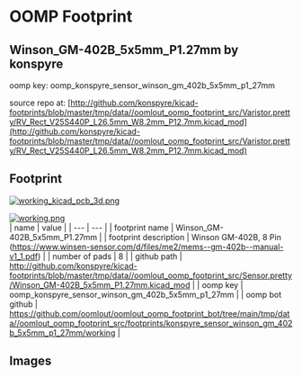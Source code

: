# OOMP Footprint  
## Winson_GM-402B_5x5mm_P1.27mm  by konspyre  
  
oomp key: oomp_konspyre_sensor_winson_gm_402b_5x5mm_p1_27mm  
  
source repo at: [http://github.com/konspyre/kicad-footprints/blob/master/tmp/data//oomlout_oomp_footprint_src/Varistor.pretty/RV_Rect_V25S440P_L26.5mm_W8.2mm_P12.7mm.kicad_mod](http://github.com/konspyre/kicad-footprints/blob/master/tmp/data//oomlout_oomp_footprint_src/Varistor.pretty/RV_Rect_V25S440P_L26.5mm_W8.2mm_P12.7mm.kicad_mod)  
## Footprint  
  
[![working_kicad_pcb_3d.png](working_kicad_pcb_3d_600.png)](working_kicad_pcb_3d.png)  
  
[![working.png](working_600.png)](working.png)  
| name | value | 
| --- | --- | 
| footprint name | Winson_GM-402B_5x5mm_P1.27mm | 
| footprint description | Winson GM-402B, 8 Pin (https://www.winsen-sensor.com/d/files/me2/mems--gm-402b--manual-v1_1.pdf) | 
| number of pads | 8 | 
| github path | http://github.com/konspyre/kicad-footprints/blob/master/tmp/data//oomlout_oomp_footprint_src/Sensor.pretty/Winson_GM-402B_5x5mm_P1.27mm.kicad_mod | 
| oomp key | oomp_konspyre_sensor_winson_gm_402b_5x5mm_p1_27mm | 
| oomp bot github | https://github.com/oomlout/oomlout_oomp_footprint_bot/tree/main/tmp/data//oomlout_oomp_footprint_src/footprints/konspyre_sensor_winson_gm_402b_5x5mm_p1_27mm/working | 
## Images  
